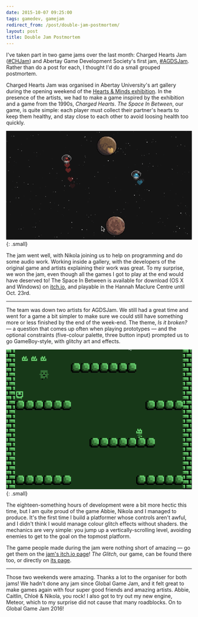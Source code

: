 ```yaml
---
date: 2015-10-07 09:25:00
tags: gamedev, gamejam
redirect_from: /post/double-jam-postmortem/
layout: post
title: Double Jam Postmortem
---
```


I've taken part in two game jams over the last month: Charged Hearts Jam ([#CHJam](https://twitter.com/hashtag/chjam)) and Abertay Game Development Society's first jam, [#AGDSJam](https://twitter.com/hashtag/agdsjam). Rather than do a post for each, I thought I'd do a small grouped postmortem.

Charged Hearts Jam was organised in Abertay University's art gallery during the opening weekend of the [Hearts & Minds exhibition](http://hannahmaclurecentre.abertay.ac.uk/exhibitions.html). In the presence of the artists, we had to make a game inspired by the exhibition and a game from the 1990s, _Charged Hearts_. _The Space In Between_, our game, is quite simple: each player must collect their partner's hearts to keep them healthy, and stay close to each other to avoid loosing health too quickly.

![The Space In Between](/static/media/2015/10/2jam-spaceinbetween.gif){: .small}



The jam went well, with Nikola joining us to help on programming and do some audio work. Working inside a gallery, with the developers of the original game and artists explaining their work was great. To my surprise, we won the jam, even though all the games I got to play at the end would have deserved to! The Space In Between is available for download (OS X and Windows) on [itch.io](http://pixelspark.itch.io/the-space-in-between), and playable in the Hannah Maclure Centre until Oct. 23rd.

***

The team was down two artists for AGDSJam. We still had a great time and went for a game a bit simpler to make sure we could still have something more or less finished by the end of the week-end. The theme, _Is it broken?_ — a question that comes up often when playing prototypes — and the optional constraints (five-colour palette, three button input) prompted us to go GameBoy-style, with glitchy art and effects.

![The Glitch](/static/media/2015/10/2jam-glitch.gif){: .small}

The eighteen-something hours of development were a bit more hectic this time, but I am quite proud of the game Abbie, Nikola and I managed to produce. It's the first time I build a platformer whose controls aren't awful, and I didn't think I would manage colour glitch effects without shaders. the mechanics are very simple: you jump up a vertically-scrolling level, avoiding enemies to get to the goal on the topmost platform.

The game people made during the jam were nothing short of amazing — go get them on the [jam's itch.io page](http://itch.io/jam/agds-jam-2015)! _The Glitch_, our game, can be found there too, or directly on [its page](http://pixelspark.itch.io/the-glitch).

***

Those two weekends were amazing. Thanks a lot to the organiser for both jams! We hadn't done any jam since Global Game Jam, and it felt great to make games again with four super good friends and amazing artists. Abbie, Caitlin, Chloë & Nikola, you rock! I also got to try out my new engine, Meteor, which to my surprise did not cause that many roadblocks. On to Global Game Jam 2016!